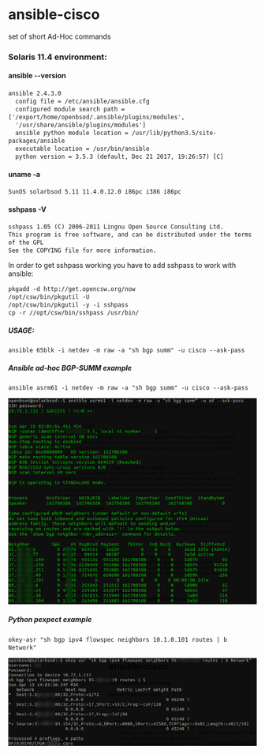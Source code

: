 # ansible-cisco
set of short Ad-Hoc commands

### Solaris 11.4 environment:

#### ansible --version

```
ansible 2.4.3.0
  config file = /etc/ansible/ansible.cfg
  configured module search path = ['/export/home/openbsod/.ansible/plugins/modules',
  '/usr/share/ansible/plugins/modules']
  ansible python module location = /usr/lib/python3.5/site-packages/ansible
  executable location = /usr/bin/ansible
  python version = 3.5.3 (default, Dec 21 2017, 19:26:57) [C]
```
  
#### uname -a

```
SunOS solarbsod 5.11 11.4.0.12.0 i86pc i386 i86pc
```

#### sshpass -V

```
sshpass 1.05 (C) 2006-2011 Lingnu Open Source Consulting Ltd.
This program is free software, and can be distributed under the terms of the GPL
See the COPYING file for more information.
```

In order to get sshpass working you have to add sshpass to work with ansible:

```
pkgadd -d http://get.opencsw.org/now
/opt/csw/bin/pkgutil -U
/opt/csw/bin/pkgutil -y -i sshpass
cp -r //opt/csw/bin/sshpass /usr/bin/
```

##### USAGE:

```
ansible 65blk -i netdev -m raw -a "sh bgp summ" -u cisco --ask-pass
```

##### Ansible ad-hoc BGP-SUMM example

```
ansible asrm61 -i netdev -m raw -a "sh bgp summ" -u cisco --ask-pass
```

![alt text](https://github.com/openbsod/ansible-cisco/blob/master/img/bgp-summ-example.png)

##### Python pexpect example

```
okey-asr "sh bgp ipv4 flowspec neighbors 10.1.0.101 routes | b Network"
```

![alt text](https://github.com/openbsod/ansible-cisco/blob/master/img/flowspec-example.png)
